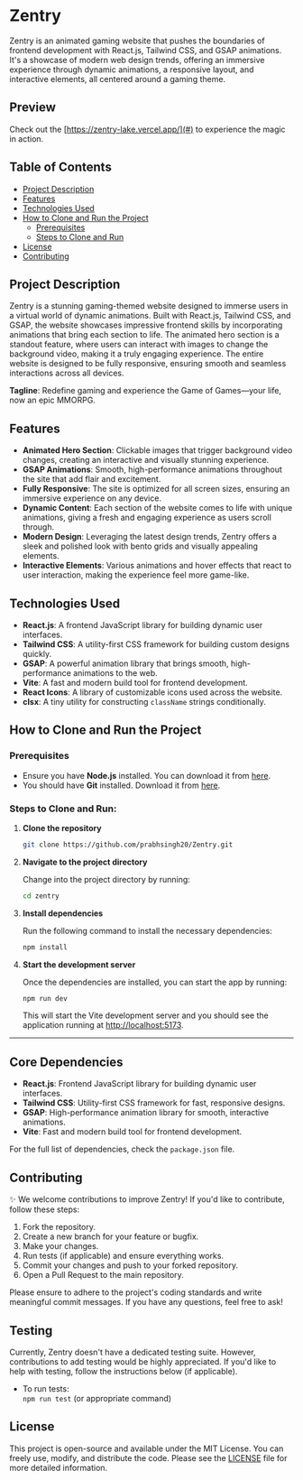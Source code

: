 # Zentry

Zentry is an animated gaming website that pushes the boundaries of frontend development with React.js, Tailwind CSS, and GSAP animations. It's a showcase of modern web design trends, offering an immersive experience through dynamic animations, a responsive layout, and interactive elements, all centered around a gaming theme.

## Preview

Check out the [https://zentry-lake.vercel.app/](#) to experience the magic in action.

## Table of Contents

- [Project Description](#project-description)
- [Features](#features)
- [Technologies Used](#technologies-used)
- [How to Clone and Run the Project](#how-to-clone-and-run-the-project)
  - [Prerequisites](#prerequisites)
  - [Steps to Clone and Run](#steps-to-clone-and-run)
- [License](#license)
- [Contributing](#contributing)

## Project Description

Zentry is a stunning gaming-themed website designed to immerse users in a virtual world of dynamic animations. Built with React.js, Tailwind CSS, and GSAP, the website showcases impressive frontend skills by incorporating animations that bring each section to life. The animated hero section is a standout feature, where users can interact with images to change the background video, making it a truly engaging experience. The entire website is designed to be fully responsive, ensuring smooth and seamless interactions across all devices.

**Tagline**: Redefine gaming and experience the Game of Games—your life, now an epic MMORPG.

## Features

- **Animated Hero Section**: Clickable images that trigger background video changes, creating an interactive and visually stunning experience.
- **GSAP Animations**: Smooth, high-performance animations throughout the site that add flair and excitement.
- **Fully Responsive**: The site is optimized for all screen sizes, ensuring an immersive experience on any device.
- **Dynamic Content**: Each section of the website comes to life with unique animations, giving a fresh and engaging experience as users scroll through.
- **Modern Design**: Leveraging the latest design trends, Zentry offers a sleek and polished look with bento grids and visually appealing elements.
- **Interactive Elements**: Various animations and hover effects that react to user interaction, making the experience feel more game-like.

## Technologies Used

- **React.js**: A frontend JavaScript library for building dynamic user interfaces.
- **Tailwind CSS**: A utility-first CSS framework for building custom designs quickly.
- **GSAP**: A powerful animation library that brings smooth, high-performance animations to the web.
- **Vite**: A fast and modern build tool for frontend development.
- **React Icons**: A library of customizable icons used across the website.
- **clsx**: A tiny utility for constructing `className` strings conditionally.

## How to Clone and Run the Project

### Prerequisites

- Ensure you have **Node.js** installed. You can download it from [here](https://nodejs.org/).
- You should have **Git** installed. Download it from [here](https://git-scm.com/).

### Steps to Clone and Run:

1. **Clone the repository**

   ```bash
   git clone https://github.com/prabhsingh20/Zentry.git
   ```

2. **Navigate to the project directory**

   Change into the project directory by running:

   ```bash
   cd zentry
   ```

3. **Install dependencies**

   Run the following command to install the necessary dependencies:

   ```bash
   npm install
   ```

4. **Start the development server**

   Once the dependencies are installed, you can start the app by running:

   ```bash
   npm run dev
   ```

   This will start the Vite development server and you should see the application running at [http://localhost:5173](http://localhost:5173).

---

## Core Dependencies

- **React.js**: Frontend JavaScript library for building dynamic user interfaces.
- **Tailwind CSS**: Utility-first CSS framework for fast, responsive designs.
- **GSAP**: High-performance animation library for smooth, interactive animations.
- **Vite**: Fast and modern build tool for frontend development.

For the full list of dependencies, check the `package.json` file.

## Contributing

✨ We welcome contributions to improve Zentry! If you'd like to contribute, follow these steps:

1. Fork the repository.
2. Create a new branch for your feature or bugfix.
3. Make your changes.
4. Run tests (if applicable) and ensure everything works.
5. Commit your changes and push to your forked repository.
6. Open a Pull Request to the main repository.

Please ensure to adhere to the project's coding standards and write meaningful commit messages. If you have any questions, feel free to ask!

## Testing

Currently, Zentry doesn't have a dedicated testing suite. However, contributions to add testing would be highly appreciated. If you'd like to help with testing, follow the instructions below (if applicable).

- To run tests:  
  `npm run test` (or appropriate command)

## License

This project is open-source and available under the MIT License. You can freely use, modify, and distribute the code. Please see the [LICENSE](./LICENSE) file for more detailed information.
